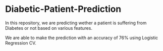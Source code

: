 # Diabetic-Patient-Prediction
In this repository, we are predicting wether a patient is suffering from Diabetes or not based on various features.

We are able to make the prediction with an accuracy of 76% using Logistic Regression CV.
